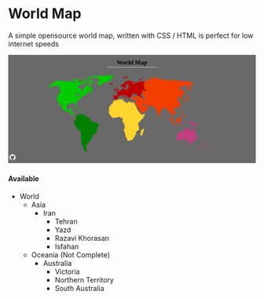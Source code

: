 # World Map

A simple opensource world map, written with CSS / HTML is perfect for low internet speeds

![ScreenShot](screenshot.png)

#### Available

- World
  - Asia
    - Iran
      - Tehran
      - Yazd
      - Razavi Khorasan
      - Isfahan
  - Oceania (Not Complete)
    - Australia
      - Victoria
      - Northern Territory
      - South Australia
